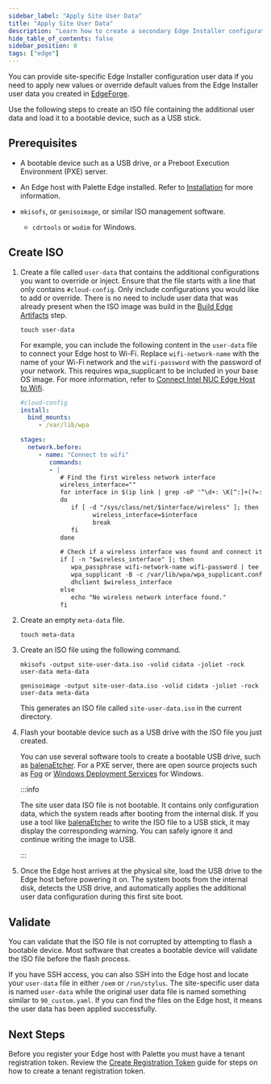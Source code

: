 ```yaml
---
sidebar_label: "Apply Site User Data"
title: "Apply Site User Data"
description: "Learn how to create a secondary Edge Installer configuration user data."
hide_table_of_contents: false
sidebar_position: 0
tags: ["edge"]
---
```


You can provide site-specific Edge Installer configuration user data if you need to apply new values or override default
values from the Edge Installer user data you created in [EdgeForge](../../edgeforge-workflow/prepare-user-data.md).

Use the following steps to create an ISO file containing the additional user data and load it to a bootable device, such
as a USB stick.

## Prerequisites

- A bootable device such as a USB drive, or a Preboot Execution Environment (PXE) server.

- An Edge host with Palette Edge installed. Refer to [Installation](../stage.md) for more information.

- `mkisofs`, or `genisoimage`, or similar ISO management software.

  - `cdrtools` or `wodim` for Windows.

## Create ISO

1.  Create a file called `user-data` that contains the additional configurations you want to override or inject. Ensure
    that the file starts with a line that only contains `#cloud-config`. Only include configurations you would like to
    add or override. There is no need to include user data that was already present when the ISO image was build in the
    [Build Edge Artifacts](../../edgeforge-workflow/palette-canvos/palette-canvos.md) step.

    ```shell
    touch user-data
    ```

    For example, you can include the following content in the `user-data` file to connect your Edge host to Wi-Fi.
    Replace `wifi-network-name` with the name of your Wi-Fi network and the `wifi-password` with the password of your
    network. This requires wpa_supplicant to be included in your base OS image. For more information, refer to
    [Connect Intel NUC Edge Host to Wifi](../../networking/connect-wifi.md).

    ```yaml
    #cloud-config
    install:
      bind_mounts:
         - /var/lib/wpa

    stages:
      network.before:
         - name: "Connect to wifi"
            commands:
            - |
               # Find the first wireless network interface
               wireless_interface=""
               for interface in $(ip link | grep -oP '^\d+: \K[^:]+(?=:)')
               do
                  if [ -d "/sys/class/net/$interface/wireless" ]; then
                        wireless_interface=$interface
                        break
                  fi
               done

               # Check if a wireless interface was found and connect it to WiFi
               if [ -n "$wireless_interface" ]; then
                  wpa_passphrase wifi-network-name wifi-password | tee /var/lib/wpa/wpa_supplicant.conf
                  wpa_supplicant -B -c /var/lib/wpa/wpa_supplicant.conf -i $wireless_interface
                  dhclient $wireless_interface
               else
                  echo "No wireless network interface found."
               fi
    ```

2.  Create an empty `meta-data` file.

    ```shell
    touch meta-data
    ```

3.  Create an ISO file using the following command.

      <Tabs>

      <TabItem label="macOS/Linux" value="mac-linux">

    ```shell
    mkisofs -output site-user-data.iso -volid cidata -joliet -rock user-data meta-data
    ```

      </TabItem>

      <TabItem label="Windows" value="windows">

    ```shell
    genisoimage -output site-user-data.iso -volid cidata -joliet -rock user-data meta-data
    ```

      </TabItem>

      </Tabs>

    This generates an ISO file called `site-user-data.iso` in the current directory.

4.  Flash your bootable device such as a USB drive with the ISO file you just created.

    You can use several software tools to create a bootable USB drive, such as
    [balenaEtcher](https://www.balena.io/etcher). For a PXE server, there are open source projects such as
    [Fog](https://fogproject.org/download.php) or
    [Windows Deployment Services](https://learn.microsoft.com/en-us/windows/deployment/wds-boot-support) for Windows.

    :::info

    The site user data ISO file is not bootable. It contains only configuration data, which the system reads after
    booting from the internal disk. If you use a tool like [balenaEtcher](https://etcher.balena.io/) to write the ISO
    file to a USB stick, it may display the corresponding warning. You can safely ignore it and continue writing the
    image to USB.

    :::

5.  Once the Edge host arrives at the physical site, load the USB drive to the Edge host before powering it on. The
    system boots from the internal disk, detects the USB drive, and automatically applies the additional user data
    configuration during this first site boot.

## Validate

You can validate that the ISO file is not corrupted by attempting to flash a bootable device. Most software that creates
a bootable device will validate the ISO file before the flash process.

If you have SSH access, you can also SSH into the Edge host and locate your `user-data` file in either `/oem` or
`/run/stylus`. The site-specific user data is named `user-data` while the original user data file is named something
similar to `90_custom.yaml`. If you can find the files on the Edge host, it means the user data has been applied
successfully.

## Next Steps

Before you register your Edge host with Palette you must have a tenant registration token. Review the
[Create Registration Token](create-registration-token.md) guide for steps on how to create a tenant registration token.
